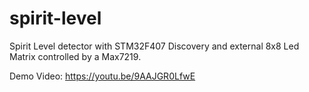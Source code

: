 # spirit-level

Spirit Level detector with STM32F407 Discovery and external 8x8 Led Matrix controlled by a Max7219.

Demo Video: https://youtu.be/9AAJGR0LfwE
